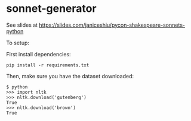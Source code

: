 # sonnet-generator

See slides at https://slides.com/janiceshiu/pycon-shakespeare-sonnets-python

To setup:

First install dependencies:

```
pip install -r requirements.txt
```

Then, make sure you have the dataset downloaded:

```
$ python
>>> import nltk
>>> nltk.download('gutenberg')
True
>>> nltk.download('brown')
True
```